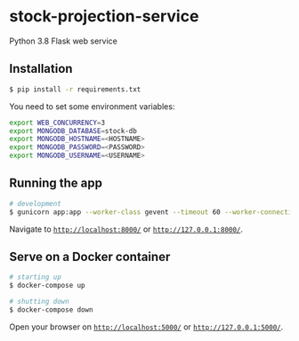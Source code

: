 # stock-projection-service
Python 3.8 Flask web service

## Installation

```bash
$ pip install -r requirements.txt
```

You need to set some environment variables:

```bash
export WEB_CONCURRENCY=3
export MONGODB_DATABASE=stock-db
export MONGODB_HOSTNAME=<HOSTNAME>
export MONGODB_PASSWORD=<PASSWORD>
export MONGODB_USERNAME=<USERNAME>
```

## Running the app

```bash
# development
$ gunicorn app:app --worker-class gevent --timeout 60 --worker-connections 10 --preload
```

Navigate to [`http://localhost:8000/`](http://localhost:8000/) or [`http://127.0.0.1:8000/`](http://127.0.0.1:8000/).

## Serve on a Docker container

```bash
# starting up
$ docker-compose up

# shutting down
$ docker-compose down
```

Open your browser on [`http://localhost:5000/`](http://localhost:5000/) or [`http://127.0.0.1:5000/`](http://127.0.0.1:5000/).
